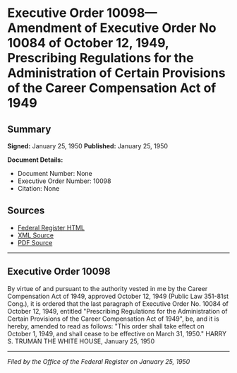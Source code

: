 # Executive Order 10098—Amendment of Executive Order No 10084 of October 12, 1949, Prescribing Regulations for the Administration of Certain Provisions of the Career Compensation Act of 1949

## Summary

**Signed:** January 25, 1950
**Published:** January 25, 1950

**Document Details:**
- Document Number: None
- Executive Order Number: 10098
- Citation: None

## Sources
- [Federal Register HTML](https://www.presidency.ucsb.edu/documents/executive-order-10098-amendment-executive-order-no-10084-october-12-1949-prescribing)
- [XML Source](None)
- [PDF Source](None)

---

## Executive Order 10098

By virtue of and pursuant to the authority vested in me by the Career Compensation Act of 1949, approved October 12, 1949 (Public Law 351-81st Cong.), it is ordered that the last paragraph of Executive Order No. 10084 of October 12, 1949, entitled "Prescribing Regulations for the Administration of Certain Provisions of the Career Compensation Act of 1949", be, and it is hereby, amended to read as follows:
"This order shall take effect on October 1, 1949, and shall cease to be effective on March 31, 1950."
HARRY S. TRUMAN
THE WHITE HOUSE,
January 25, 1950

---

*Filed by the Office of the Federal Register on January 25, 1950*
